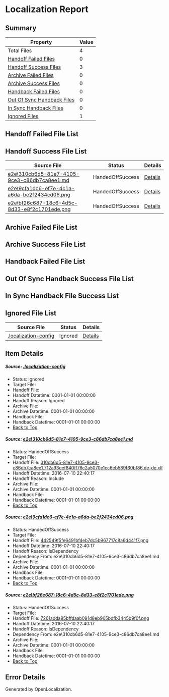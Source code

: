 # <a name='report-top'></a> Localization Report

## Summary
 Property | Value 
 -------- | ----- 
 Total Files | 4
[ Handoff Failed Files ](#handoff-failed-list)| 0
[ Handoff Success Files ](#handoff-success-list)| 3
[ Archive Failed Files ](#archive-failed-list)| 0
[ Archive Success Files ](#archive-success-list)| 0
[ Handback Failed Files ](#handback-failed-list)| 0
[ Out Of Sync Handback Files ](#outofsync-handback-success-list)| 0
[ In Sync Handback Files ](#insync-handback-success-list)| 0
[ Ignored Files ](#ignored-list)| 1

## <a name='handoff-failed-list'></a> Handoff Failed File List

## <a name='handoff-success-list'></a> Handoff Success File List
 Source File | Status | Details 
 ----------- | ------ | ------- 
 [e2e\310cb6d5-81e7-4105-9ce3-c86db7ca8ee1.md](https://github.com/OpenLocalizationTestOrg/oltest/blob/af07f417e319e4ccad4377b12ba74642dd80056a/e2e/310cb6d5-81e7-4105-9ce3-c86db7ca8ee1.md) | HandedOffSuccess | [Details](#a83eef9a3ee4fd27fc4c23c56f82111e5c2a053a1)
 [e2e\9cfa1dc6-ef7e-4c1a-a6da-be2f2434cd06.png](https://github.com/OpenLocalizationTestOrg/oltest/blob/af07f417e319e4ccad4377b12ba74642dd80056a/e2e/9cfa1dc6-ef7e-4c1a-a6da-be2f2434cd06.png) | HandedOffSuccess | [Details](#442549f5fe6491bf4eb7dc5b967717c8a6d441f72)
 [e2e\bf26c687-18c6-4d5c-8d33-e8f2c1701ede.png](https://github.com/OpenLocalizationTestOrg/oltest/blob/af07f417e319e4ccad4377b12ba74642dd80056a/e2e/bf26c687-18c6-4d5c-8d33-e8f2c1701ede.png) | HandedOffSuccess | [Details](#7261adda95bffdaab091d8eb965bdfb3445b9f0f3)

## <a name='archive-failed-list'></a> Archive Failed File List

## <a name='archive-success-list'></a> Archive Success File List

## <a name='handback-failed-list'></a> Handback Failed File List

## <a name='outofsync-handback-success-list'></a> Out Of Sync Handback Success File List

## <a name='insync-handback-success-list'></a> In Sync Handback File Success List

## <a name='ignored-list'></a> Ignored File List
 Source File | Status | Details 
 ----------- | ------ | ------- 
 [.localization-config](https://github.com/OpenLocalizationTestOrg/oltest/blob/af07f417e319e4ccad4377b12ba74642dd80056a/.localization-config) | Ignored | [Details](#3d4f252ac210baf56311d7e97dcc2db10974dbd20)

## Item Details
##### <a name='3d4f252ac210baf56311d7e97dcc2db10974dbd20'></a> Source: [.localization-config](https://github.com/OpenLocalizationTestOrg/oltest/blob/af07f417e319e4ccad4377b12ba74642dd80056a/.localization-config)
* Status: Ignored
* Target File: 
* Handoff File: 
* Handoff Datetime: 0001-01-01 00:00:00
* Handoff Reason: Ignored
* Archive File: 
* Archive Datetime: 0001-01-01 00:00:00
* Handback File: 
* Handback Datetime: 0001-01-01 00:00:00
* [Back to Top](#report-top)

##### <a name='a83eef9a3ee4fd27fc4c23c56f82111e5c2a053a1'></a> Source: [e2e\310cb6d5-81e7-4105-9ce3-c86db7ca8ee1.md](https://github.com/OpenLocalizationTestOrg/oltest/blob/af07f417e319e4ccad4377b12ba74642dd80056a/e2e/310cb6d5-81e7-4105-9ce3-c86db7ca8ee1.md)
* Status: HandedOffSuccess
* Target File: 
* Handoff File: [310cb6d5-81e7-4105-9ce3-c86db7ca8ee1.712a93eef840ff76c2a5070e1cc6eb589f60bf86.de-de.xlf](https://github.com/OpenLocalizationTestOrg/olhandoff-e2e/blob/3e9ab6bb2567e33db4da5fb255f7f2bfb4ca8c0e/ol-handoff/OpenLocalizationTestOrg/oltest-dede-fly/ci/ht/310cb6d5-81e7-4105-9ce3-c86db7ca8ee1.712a93eef840ff76c2a5070e1cc6eb589f60bf86.de-de.xlf)
* Handoff Datetime: 2016-07-10 22:40:17
* Handoff Reason: Include
* Archive File: 
* Archive Datetime: 0001-01-01 00:00:00
* Handback File: 
* Handback Datetime: 0001-01-01 00:00:00
* [Back to Top](#report-top)

##### <a name='442549f5fe6491bf4eb7dc5b967717c8a6d441f72'></a> Source: [e2e\9cfa1dc6-ef7e-4c1a-a6da-be2f2434cd06.png](https://github.com/OpenLocalizationTestOrg/oltest/blob/af07f417e319e4ccad4377b12ba74642dd80056a/e2e/9cfa1dc6-ef7e-4c1a-a6da-be2f2434cd06.png)
* Status: HandedOffSuccess
* Target File: 
* Handoff File: [442549f5fe6491bf4eb7dc5b967717c8a6d441f7.png](https://github.com/OpenLocalizationTestOrg/olhandoff-e2e/blob/3e9ab6bb2567e33db4da5fb255f7f2bfb4ca8c0e/ol-handoff/OpenLocalizationTestOrg/oltest-dede-fly/ci/ht/442549f5fe6491bf4eb7dc5b967717c8a6d441f7.png)
* Handoff Datetime: 2016-07-10 22:40:17
* Handoff Reason: IsDependency
* Dependency From: e2e\310cb6d5-81e7-4105-9ce3-c86db7ca8ee1.md
* Archive File: 
* Archive Datetime: 0001-01-01 00:00:00
* Handback File: 
* Handback Datetime: 0001-01-01 00:00:00
* [Back to Top](#report-top)

##### <a name='7261adda95bffdaab091d8eb965bdfb3445b9f0f3'></a> Source: [e2e\bf26c687-18c6-4d5c-8d33-e8f2c1701ede.png](https://github.com/OpenLocalizationTestOrg/oltest/blob/af07f417e319e4ccad4377b12ba74642dd80056a/e2e/bf26c687-18c6-4d5c-8d33-e8f2c1701ede.png)
* Status: HandedOffSuccess
* Target File: 
* Handoff File: [7261adda95bffdaab091d8eb965bdfb3445b9f0f.png](https://github.com/OpenLocalizationTestOrg/olhandoff-e2e/blob/3e9ab6bb2567e33db4da5fb255f7f2bfb4ca8c0e/ol-handoff/OpenLocalizationTestOrg/oltest-dede-fly/ci/ht/7261adda95bffdaab091d8eb965bdfb3445b9f0f.png)
* Handoff Datetime: 2016-07-10 22:40:17
* Handoff Reason: IsDependency
* Dependency From: e2e\310cb6d5-81e7-4105-9ce3-c86db7ca8ee1.md
* Archive File: 
* Archive Datetime: 0001-01-01 00:00:00
* Handback File: 
* Handback Datetime: 0001-01-01 00:00:00
* [Back to Top](#report-top)


## Error Details

Generated by OpenLocalization.
